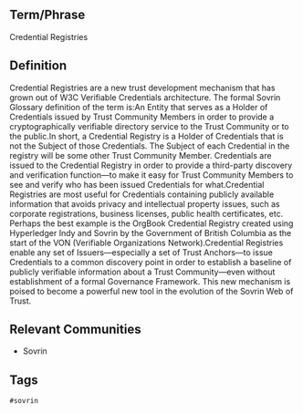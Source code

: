 ## Term/Phrase
Credential Registries

## Definition
Credential Registries are a new trust development mechanism that has grown out of W3C Verifiable Credentials architecture. The formal Sovrin Glossary definition of the term is:An Entity that serves as a Holder of Credentials issued by Trust Community Members in order to provide a cryptographically verifiable directory service to the Trust Community or to the public.In short, a Credential Registry is a Holder of Credentials that is not the Subject of those Credentials. The Subject of each Credential in the registry will be some other Trust Community Member. Credentials are issued to the Credential Registry in order to provide a third-party discovery and verification function&mdash;to make it easy for Trust Community Members to see and verify who has been issued Credentials for what.Credential Registries are most useful for Credentials containing publicly available information that avoids privacy and intellectual property issues, such as corporate registrations, business licenses, public health certificates, etc. Perhaps the best example is the OrgBook Credential Registry created using Hyperledger Indy and Sovrin by the Government of British Columbia as the start of the VON (Verifiable Organizations Network).Credential Registries enable any set of Issuers&mdash;especially a set of Trust Anchors&mdash;to issue Credentials to a common discovery point in order to establish a baseline of publicly verifiable information about a Trust Community&mdash;even without establishment of a formal Governance Framework. This new mechanism is poised to become a powerful new tool in the evolution of the Sovrin Web of Trust.

## Relevant Communities
* Sovrin

## Tags
```
#sovrin
```
